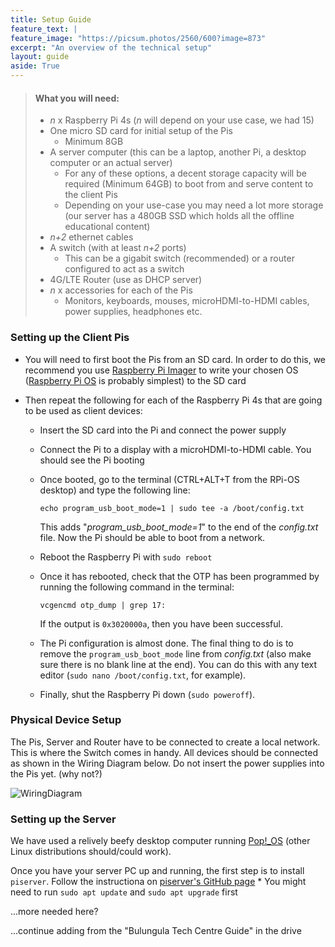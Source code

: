 ```yaml
---
title: Setup Guide
feature_text: |
feature_image: "https://picsum.photos/2560/600?image=873"
excerpt: "An overview of the technical setup"
layout: guide
aside: True
---
```


> #### What you will need:
> - *n* x Raspberry Pi 4s (*n* will depend on your use case, we had 15)
> - One micro SD card for initial setup of the Pis
>   - Minimum 8GB
> - A server computer (this can be a laptop, another Pi, a desktop computer or an actual server)
>   - For any of these options, a decent storage capacity will be required (Minimum 64GB) to boot from and serve content to the client Pis
>   - Depending on your use-case you may need a lot more storage (our server has a 480GB SSD which holds all the offline educational content)
> - *n+2* ethernet cables
> - A switch (with at least *n+2* ports)
>   - This can be a gigabit switch (recommended) or a router configured to act as a switch
> - 4G/LTE Router (use as DHCP server)
> - *n* x accessories for each of the Pis
>   - Monitors, keyboards, mouses, microHDMI-to-HDMI cables, power supplies, headphones etc.

### Setting up the Client Pis
- You will need to first boot the Pis from an SD card. In order to do this, we recommend you use [Raspberry Pi Imager](https://www.raspberrypi.org/software/) to write your chosen OS ([Raspberry Pi OS](https://www.raspberrypi.org/software/operating-systems/#raspberry-pi-os-32-bit) is probably simplest) to the SD card

- Then repeat the following for each of the Raspberry Pi 4s that are going to be used as client devices:
  - Insert the SD card into the Pi and connect the power supply
  - Connect the Pi to a display with a microHDMI-to-HDMI cable. You should see the Pi booting
  - Once booted, go to the terminal (CTRL+ALT+T from the RPi-OS desktop) and type the following line: 
  
    ```shell
    echo program_usb_boot_mode=1 | sudo tee -a /boot/config.txt
    ```
  
    This adds "*program_usb_boot_mode=1*" to the end of the *config.txt* file. Now the Pi should be able to boot from a network.

  - Reboot the Raspberry Pi with `sudo reboot`
  - Once it has rebooted, check that the OTP has been programmed by running the following command in the terminal:

    ```shell
    vcgencmd otp_dump | grep 17:
    ```

    If the output is  `0x3020000a`, then you have been successful.

   - The Pi configuration is almost done. The final thing to do is to remove the `program_usb_boot_mode` line from *config.txt* (also make sure there is no blank line at the end). You can do this with any text editor (`sudo nano /boot/config.txt`, for example). 
    - Finally, shut the Raspberry Pi down (`sudo poweroff`). 


### Physical Device Setup
The Pis, Server and Router have to be connected to create a local network. This is where the Switch comes in handy. All devices should be connected as shown in the Wiring Diagram below. Do not insert the power supplies into the Pis yet. (why not?)

![WiringDiagram](/assets/images/setup_guide/WiringDiagramV2.png)

### Setting up the Server
We have used a relively beefy desktop computer running [Pop!\_OS](https://pop.system76.com/) (other Linux distributions should/could work).

Once you have your server PC up and running, the first step is to install `piserver`. Follow the instructiona on [piserver's GitHub page](https://github.com/raspberrypi/piserver)
\* You might need to run `sudo apt update` and `sudo apt upgrade` first

...more needed here?

...continue adding from the "Bulungula Tech Centre Guide" in the drive
